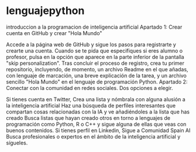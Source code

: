 # lenguajepython
introduccion a la programacion de inteligencia artificial
Apartado 1: Crear cuenta en GitHub y crear "Hola Mundo"

Accede a la página web de GitHub y sigue los pasos para registrarte y crearte una cuenta. Cuando se te pida que especifiques si eres alumno o profesor, pulsa en la opción que aparece en la parte inferior de la pantalla "skip personalization". Tras concluir el proceso de registro, crea tu primer repositorio, incluyendo, de momento, un archivo Readme en el que añadas, con lenguaje de marcación, una breve explicación de la tarea, y un archivo sencillo "Hola Mundo" en el lenguaje de programación Python. 
Apartado 2: Conectar con la comunidad en redes sociales. Dos opciones a elegir.

Si tienes cuenta en Twitter,
Crea una lista y nómbrala con alguna alusión a la inteligencia artificial
Haz una búsqueda de perfiles interesantes que compartan cosas relacionadas con la IA y ve añadiéndoles a la lista que has creado
Busca listas que hayan creado otros en torno a lenguajes de programación como Python, R o C++ y sigue alguna de ellas que veas con buenos contenidos. 
 Si tienes perfil en Linkedin,
Sigue a Comunidad Spain AI
Busca profesionales o expertos en el ámbito de la inteligencia artificial y sígueles.
